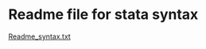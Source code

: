 # Readme file for stata syntax

[Readme_syntax.txt](https://github.com/gczching/work_loc_paper/files/10410894/Readme_syntax.txt)
